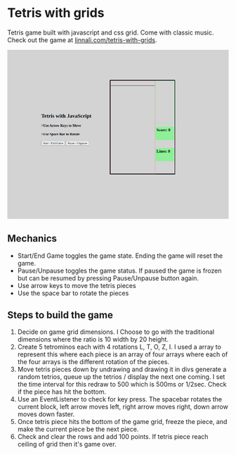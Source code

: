 # Tetris with grids

Tetris game built with javascript and css grid. Come with classic music. Check out the game at [linnali.com/tetris-with-grids](https://linnali.com/tetris-with-grids/).

![screenshot of tetris with grid](/Screenshot%20from%202021-04-03%2012-35-55.png)

## Mechanics

- Start/End Game toggles the game state. Ending the game will reset the game.
- Pause/Unpause toggles the game status. If paused the game is frozen but can be resumed by pressing Pause/Unpause button again.
- Use arrow keys to move the tetris pieces
- Use the space bar to rotate the pieces

## Steps to build the game

1. Decide on game grid dimensions. I Choose to go with the traditional dimensions where the ratio is 10 width by 20 height.
2. Create 5 tetrominos each with 4 rotations
   L, T, O, Z, I. I used a array to represent this where each piece is an array of four arrays where each of the four arrays is the different rotation of the pieces.
3. Move tetris pieces down by undrawing and drawing it in divs
   generate a random tetrios, queue up the tetrios / display the next one coming. I set the time interval for this redraw to 500 which is 500ms or 1/2sec. Check if the piece has hit the bottom.
4. Use an EventListener to check for key press. The spacebar rotates the current block, left arrow moves left, right arrow moves right, down arrow moves down faster.
5. Once tetris piece hits the bottom of the game grid, freeze the piece, and make the current piece be the next piece.
6. Check and clear the rows and add 100 points. If tetris piece reach ceiling of grid then it's game over.
